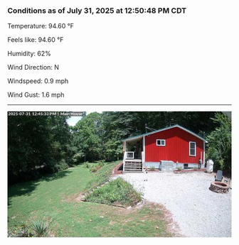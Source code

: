 ### Conditions as of July 31, 2025 at 12:50:48 PM CDT 

Temperature: 94.60 &deg;F

Feels like: 94.60 &deg;F

Humidity: 62%

Wind Direction: N

Windspeed: 0.9 mph

Wind Gust: 1.6 mph

---

<img src="./images/latest.jpeg"/>

